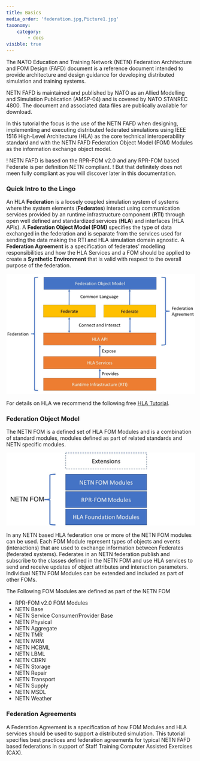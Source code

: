 ```yaml
---
title: Basics
media_order: 'federation.jpg,Picture1.jpg'
taxonomy:
    category:
        - docs
visible: true
---
```


The NATO Education and Training Network (NETN) Federation Architecture and FOM Design (FAFD)
document is a reference document intended to provide architecture and design guidance for developing distributed simulation and training systems. 

NETN FAFD is maintained and published by NATO as an Allied Modelling and Simulation Publication (AMSP-04) and is covered by NATO STANREC 4800. The document and associated data files are publically available for download.

In this tutorial the focus is the use of the NETN FAFD when designing, implementing and executing distributed federated simulations using IEEE 1516 High-Level Architecture (HLA) as the core technical interoperability standard and with the NETN FAFD Federation Object Model (FOM) Modules as the information exchange object model. 

! NETN FAFD is based on the RPR-FOM v2.0 and any RPR-FOM based Federate is per definition NETN compliant. 
! But that definitely does not meen fully compliant as you will discover later in this documentation.

### Quick Intro to the Lingo

An HLA **Federation** is a loosely coupled simulation system of systems where the system elements (**Federates**) interact using communication services provided by an runtime infrastructure component (**RTI**) through open well defined and standardized services (**HLA**) and interfaces (HLA APIs). A **Federation Object Model (FOM)** specifies the type of data exchanged in the federation and is separate from the services used for sending the data making the RTI and HLA simulation domain agnostic. A **Federation Agreement** is a specification of federates' modelling responsibilities and how the HLA Services and a FOM should be applied to create a **Synthetic Environment** that is valid with respect to the overall purpose of the federation.

![](federation.jpg)

For details on HLA we recommend the following free [HLA Tutorial](http://www.pitchtechnologies.com/hlatutorial/).

### Federation Object Model 

The NETN FOM is a defined set of HLA FOM Modules and is a combination of standard modules, modules defined as part of related standards and NETN specific modules.

![](Picture1.jpg)

In any NETN based HLA federation one or more of the NETN FOM modules can be used. Each FOM Module represent types of objects and events (interactions) that are used to exchange information between Federates (federated systems). Federates in an NETN federation publish and subscribe to the classes defined in the NETN FOM and use HLA services to send and receive updates of object attributes and interaction parameters. Individual NETN FOM Modules can be extended and included as part of other FOMs.

The Following FOM Modules are defined as part of the NETN FOM

* RPR-FOM v2.0 FOM Modules
* NETN Base
* NETN Service Consumer/Provider Base
* NETN Physical
* NETN Aggregate
* NETN TMR
* NETN MRM
* NETN HCBML
* NETN LBML
* NETN CBRN
* NETN Storage
* NETN Repair
* NETN Transport
* NETN Supply
* NETN MSDL
* NETN Weather

### Federation Agreements

A Federation Agreement is a specification of how FOM Modules and HLA services should be used to support a distributed simulation. This tutorial specifies best practices and federation agreements for typical NETN FAFD based federations in support of Staff Training 
Computer Assisted Exercises (CAX). 